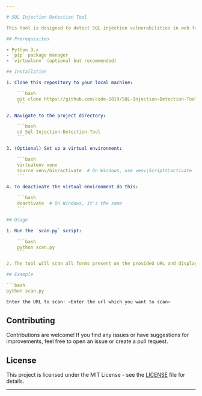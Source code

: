 ```yaml
---

# SQL Injection Detection Tool

This tool is designed to detect SQL injection vulnerabilities in web forms on a given website or URL. It scans the HTML forms present on the webpage, manipulates input fields, and analyzes server responses to determine potential vulnerabilities.

## Prerequisites

- Python 3.x
- `pip` package manager
- `virtualenv` (optional but recommended)

## Installation

1. Clone this repository to your local machine:

    ```bash
    git clone https://github.com/code-1819/SQL-Injection-Detection-Tool.git
    ```

2. Navigate to the project directory:

    ```bash
    cd Sql-Injection-Detection-Tool
    ```

3. (Optional) Set up a virtual environment:

    ```bash
    virtualenv venv
    source venv/bin/activate  # On Windows, use venv\Scripts\activate
    ```

4. To deactivate the virtual environment do this:

    ```bash
    deactivate  # On Windows, it's the same
    ```

## Usage

1. Run the `scan.py` script:

    ```bash
    python scan.py 
    ```

2. The tool will scan all forms present on the provided URL and display whether any vulnerabilities are detected.

## Example

```bash
python scan.py
```

```bash
Enter the URL to scan: <Enter the url which you want to scan>
```

## Contributing

  Contributions are welcome! If you find any issues or have suggestions for improvements, feel free to open an issue or create a pull request.

## License

  This project is licensed under the MIT License - see the [LICENSE](LICENSE) file for details.

---
```

